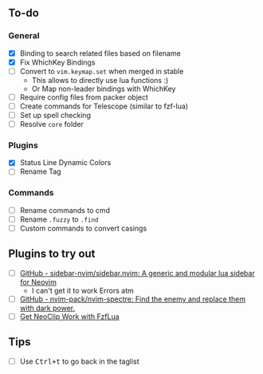 ## To-do

### General
- [x] Binding to search related files based on filename
- [x] Fix WhichKey Bindings
- [ ] Convert to `vim.keymap.set` when merged in stable
  - This allows to directly use lua functions :)
  - Or Map non-leader bindings with WhichKey
- [ ] Require config files from packer object
- [ ] Create commands for Telescope (similar to fzf-lua)
- [ ] Set up spell checking
- [ ] Resolve `core` folder

### Plugins
- [x] Status Line Dynamic Colors
- [ ] Rename Tag

### Commands
- [ ] Rename commands to cmd
- [ ] Rename `.fuzzy` to `.find`
- [ ] Custom commands to convert casings

## Plugins to try out
- [ ] [GitHub - sidebar-nvim/sidebar.nvim: A generic and modular lua sidebar for Neovim](https://github.com/sidebar-nvim/sidebar.nvim)
	- I can't get it to work Errors atm
- [ ] [GitHub - nvim-pack/nvim-spectre: Find the enemy and replace them with dark power.](https://github.com/nvim-pack/nvim-spectre)
- [ ] [Get NeoClip Work with FzfLua](https://github.com/ibhagwan/fzf-lua/issues/57)

## Tips
- [ ] Use <kbd>Ctrl+t</kbd> to go back in the taglist
